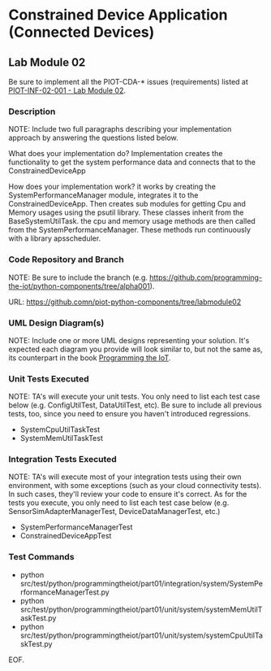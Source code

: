 # Constrained Device Application (Connected Devices)

## Lab Module 02

Be sure to implement all the PIOT-CDA-* issues (requirements) listed at [PIOT-INF-02-001 - Lab Module 02](https://github.com/orgs/programming-the-iot/projects/1#column-9974938).

### Description

NOTE: Include two full paragraphs describing your implementation approach by answering the questions listed below.

What does your implementation do? 
Implementation creates the functionality to get the system performance data and connects that to the ConstrainedDeviceApp


How does your implementation work?
it works by creating the SystemPerformanceManager module, integrates it to the ConstrainedDeviceApp. Then creates sub modules for getting Cpu and Memory usages using the psutil library. These classes inherit from the BaseSystemUtilTask. the cpu and memory usage methods are then called from the SystemPerformanceManager. These methods run continuously with a library apsscheduler.

### Code Repository and Branch

NOTE: Be sure to include the branch (e.g. https://github.com/programming-the-iot/python-components/tree/alpha001).

URL: https://github.comn/piot-python-components/tree/labmodule02

### UML Design Diagram(s)

NOTE: Include one or more UML designs representing your solution. It's expected each
diagram you provide will look similar to, but not the same as, its counterpart in the
book [Programming the IoT](https://learning.oreilly.com/library/view/programming-the-internet/9781492081401/).


### Unit Tests Executed

NOTE: TA's will execute your unit tests. You only need to list each test case below
(e.g. ConfigUtilTest, DataUtilTest, etc). Be sure to include all previous tests, too,
since you need to ensure you haven't introduced regressions.

- SystemCpuUtilTaskTest
- SystemMemUtilTaskTest

### Integration Tests Executed

NOTE: TA's will execute most of your integration tests using their own environment, with
some exceptions (such as your cloud connectivity tests). In such cases, they'll review
your code to ensure it's correct. As for the tests you execute, you only need to list each
test case below (e.g. SensorSimAdapterManagerTest, DeviceDataManagerTest, etc.)

- SystemPerformanceManagerTest
- ConstrainedDeviceAppTest

### Test Commands
- python src/test/python/programmingtheiot/part01/integration/system/SystemPerformanceManagerTest.py
- python src/test/python/programmingtheiot/part01/unit/system/systemMemUtilTaskTest.py
- python src/test/python/programmingtheiot/part01/unit/system/systemCpuUtilTaskTest.py

EOF.
